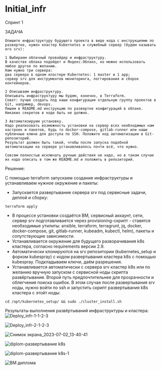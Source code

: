 # Initial_infr

Спринт 1

ЗАДАЧА

```
Опишите инфраструктуру будущего проекта в виде кода с инструкциями по развертке, нужен кластер Kubernetes и служебный сервер (будем называть его srv):

1 Выбираем облачный провайдер и инфраструктуру.
В качестве облака подойдет и Яндекс.Облако, но можно использовать любое другое по желанию.
Нам нужно три сервера:
два сервера в одном кластере Kubernetes: 1 master и 1 app;
сервер srv для инструментов мониторинга, логгирования и сборок контейнеров.

2 Описываем инфраструктуру.
Описывать инфраструктуру мы будем, конечно, в Terraform.
Совет: лучше создать под наши конфигурации отдельную группу проектов в Git, например, devops.
Пишем в README.md инструкцию по развертке конфигураций в облаке. Никаких секретов в коде быть не должно.

3 Автоматизируем установку.
Надо реализовать возможность установки на сервер всех необходимых нам настроек и пакетов, будь то docker-compose, gitlab-runner или наши публичные ключи для доступа по SSH. Положите код автоматизации в Git-репозиторий.
Результат должен быть такой, чтобы после запуска подобной автоматизации на сервере устанавливалось почти всё, что нужно.

Совсем полностью исключать ручные действия не надо, но в таком случае их надо описать в том же README.md и положить в репозиторий.
```

Решение:

С помощью terraform запускаем создание инфраструктуры и устанавливаем нужное окружение и пакеты:
  - Запускается развертывание сервера srv под сервисные задачи, деплой и сборку:
  ```
  terraform apply
  ```
  - В процессе установки создаётся ВМ, сервисный аккаунт, сети, сервер srv подготавливается через provisioning-скрипт - ставятся необходимые утилиты:
    ansible, terraform, terragrunt, jq, docker, docker-compose, git, gitlab-runner, kubeadm, kubectl, helm), пакеты и сопутствующие зависимости.
  - Устанавливается окружение для будущего разворачивания k8s кластера, согласно requirements версии 2.9.
  - Автоматически клонируются на srv репозитории (kubernetes_setup и форком kubespray) с кодом развертывания кластера k8s с помощью kubespray. 
    Подкладываем ключи, даём разрешения.
  - Устанавливается автоматически с сервера srv кластер k8s или по желанию вручную запуском с сервисной ноды скрипта развёртывания.
    Второй путь предпочтительнее для прозрачности и облегчения поиска ошибок.
  В этом случае после развертывания srv ноды, нужно войти по ssh и запустить скрипт развертывания k8s кластера с этойт ноды:
  ```
  cd /opt/kubernetes_setup/ && sudo ./cluster_install.sh
  ```

Результаты выполнения развёртываний инфраструктуры и кластера:
![Deploy_infr-1-1-2-3](https://github.com/MikhailRyzhkin/Initial_infr/assets/69116076/a852459b-e4e7-4457-85da-989ffcb088c5)

![Deploy_infr-2-1-2-3](https://github.com/MikhailRyzhkin/Initial_infr/assets/69116076/b592338b-ecb0-4cc6-ac15-c00a4e54b610)

![Снимок экрана_2023-07-02_13-40-41](https://github.com/MikhailRyzhkin/Initial_infr/assets/69116076/9d165f38-16f7-4ad0-a9d3-ed03de3b9eb5)

![diplom-развертывание k8s](https://github.com/MikhailRyzhkin/Initial_infr/assets/69116076/6feff359-f08e-4063-831f-b7548fa04b35)

![diplom-развертывание k8s-1](https://github.com/MikhailRyzhkin/Initial_infr/assets/69116076/d8c3ece4-7d5f-4b8c-be11-fabdaded5c02)

![ВМ диплома](https://github.com/MikhailRyzhkin/Initial_infr/assets/69116076/051ce0db-ad6c-460d-b838-5a417ebd2156)







